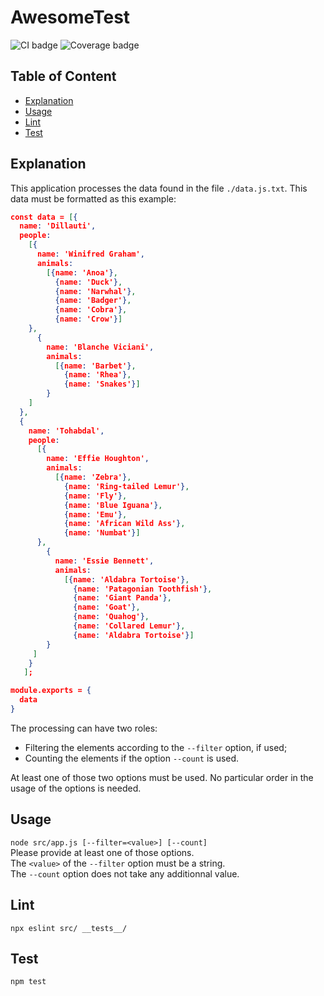 # AwesomeTest

![CI badge](https://img.shields.io/badge/CI-pass-green?style=for-the-badge) ![Coverage badge](https://img.shields.io/badge/coverage-100-green?style=for-the-badge)

## Table of Content

- [Explanation](#Explanation)
- [Usage](#Usage)
- [Lint](#Lint)
- [Test](#Test)

## Explanation

This application processes the data found in the file `./data.js.txt`. This data must be formatted as this example:  
```json
const data = [{
  name: 'Dillauti',
  people:
    [{
      name: 'Winifred Graham',
      animals:
        [{name: 'Anoa'},
          {name: 'Duck'},
          {name: 'Narwhal'},
          {name: 'Badger'},
          {name: 'Cobra'},
          {name: 'Crow'}]
    },
      {
        name: 'Blanche Viciani',
        animals:
          [{name: 'Barbet'},
            {name: 'Rhea'},
            {name: 'Snakes'}]
        }
    ]
  },
  {
    name: 'Tohabdal',
    people:
      [{
        name: 'Effie Houghton',
        animals:
          [{name: 'Zebra'},
            {name: 'Ring-tailed Lemur'},
            {name: 'Fly'},
            {name: 'Blue Iguana'},
            {name: 'Emu'},
            {name: 'African Wild Ass'},
            {name: 'Numbat'}]
      },
        {
          name: 'Essie Bennett',
          animals:
            [{name: 'Aldabra Tortoise'},
              {name: 'Patagonian Toothfish'},
              {name: 'Giant Panda'},
              {name: 'Goat'},
              {name: 'Quahog'},
              {name: 'Collared Lemur'},
              {name: 'Aldabra Tortoise'}]
        }
     ]
    }
   ];

module.exports = {
  data
}
```

The processing can have two roles:  
- Filtering the elements according to the `--filter` option, if used;
- Counting the elements if the option `--count` is used.

At least one of those two options must be used. No particular order in the usage of the options is needed.

## Usage
`node src/app.js [--filter=<value>] [--count]`  
Please provide at least one of those options.  
The `<value>` of the `--filter` option must be a string.  
The `--count` option does not take any additionnal value.

## Lint
`npx eslint src/ __tests__/`

## Test
`npm test`